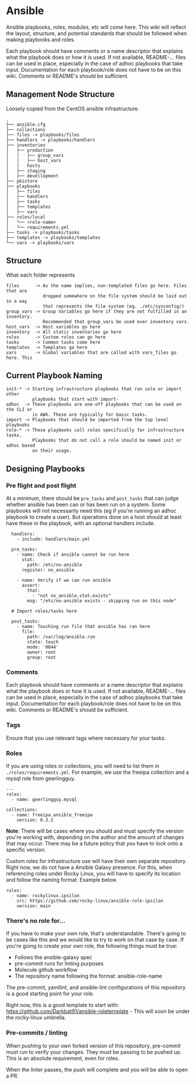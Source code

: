 # Ansible

Ansible playbooks, roles, modules, etc will come here. This wiki will reflect the layout, structure, and potential standards that should be followed when making playbooks and roles.

Each playbook should have comments or a name descriptor that explains what the playbook does or how it is used. If not available, README-... files can be used in place, especially in the case of adhoc playbooks that take input. Documentation for each playbook/role does not have to be on this wiki. Comments or README's should be sufficient.

## Management Node Structure

Loosely copied from the CentOS ansible infrastructure.

```
.
├── ansible.cfg
├── collections
├── files -> playbooks/files
├── handlers -> playbooks/handlers
├── inventories
│   ├── production
│   |   ├── group_vars
│   |   ├── host_vars
│   |   hosts
│   ├── staging
│   ├── devellopment
├── pkistore
├── playbooks
│   ├── files
│   ├── handlers
│   ├── tasks
│   ├── templates
│   ├── vars
├── roles/local
│   └── <role-name>
│   └── requirements.yml
├── tasks -> playbooks/tasks
├── templates -> playbooks/templates
└── vars -> playbooks/vars
```

## Structure

What each folder represents

```
files      -> As the name implies, non-templated files go here. Files that are
              dropped somewhere on the file system should be laid out in a way
              that represents the file system (eg. ./etc/sysconfig/)
group_vars -> Group Variables go here if they are not fulfilled in an inventory.
              Recommended that group_vars be used over inventory vars.
host_vars  -> Host variables go here
inventory  -> All static inventories go here
roles      -> Custom roles can go here
tasks      -> Common tasks come here
templates  -> Templates go here
vars       -> Global variables that are called with vars_files go here. This
```

## Current Playbook Naming

```
init-* -> Starting infrastructure playbooks that run solo or import other
          playbooks that start with import-
adhoc  -> These playbooks are one-off playbooks that can be used on the CLI or
          in AWX. These are typically for basic tasks.
import -> Playbooks that should be imported from the top level playbooks
role-* -> These playbooks call roles specifically for infrastructure tasks.
          Playbooks that do not call a role should be named init or adhoc based
          on their usage.
```

## Designing Playbooks

### Pre flight and post flight

At a minimum, there should be `pre_tasks` and `post_tasks` that can judge whether ansible has been can or has been run on a system. Some playbooks will not necessarily need this (eg if you're running an adhoc playbook to create a user). But operations done on a host should at least have these in the playbook, with an optional handlers include.

```
  handlers:
    - include: handlers/main.yml

  pre_tasks:
    - name: Check if ansible cannot be run here
      stat:
        path: /etc/no-ansible
      register: no_ansible

    - name: Verify if we can run ansible
      assert:
        that:
          - "not no_ansible.stat.exists"
        msg: "/etc/no-ansible exists - skipping run on this node"

  # Import roles/tasks here

  post_tasks:
    - name: Touching run file that ansible has ran here
      file:
        path: /var/log/ansible.run
        state: touch
        mode: '0644'
        owner: root
        group: root
```

### Comments

Each playbook should have comments or a name descriptor that explains what the playbook does or how it is used. If not available, README-... files can be used in place, especially in the case of adhoc playbooks that take input. Documentation for each playbook/role does not have to be on this wiki. Comments or README's should be sufficient.

### Tags

Ensure that you use relevant tags where necessary for your tasks.

### Roles

If you are using roles or collections, you will need to list them in `./roles/requirements.yml`. For example, we use the freeipa collection and a mysql role from geerlingguy.

```
---
roles:
  - name: geerlingguy.mysql

collections:
  - name: freeipa.ansible_freeipa
    version: 0.3.1
```

**Note**: There will be cases where you should and must specify the version you're working with, depending on the author and the amount of changes that may occur. There may be a future policy that you have to lock onto a specific version.

Custom roles for infrastructure use will have their own separate repository. Right now, we do not have a Ansible Galaxy presence. For this, when referencing roles under Rocky Linux, you will have to specify its location and follow the naming format. Example below.

```
roles:
  - name: rockylinux.ipsilon
    src: https://github.com/rocky-linux/ansible-role-ipsilon
    version: main
```

### There's no role for...

If you have to make your own role, that's understandable. There's going to be cases like this and we would like to try to work on that case by case. If you're going to create your own role, the following things must be true:

* Follows the ansible-galaxy spec
* pre-commit runs for linting purposes
* Molecule github workflow
* The repository name following the format: ansible-role-name

The pre-commit, yamllint, and ansible-lint configurations of this repository is a good starting point for your role.

Right now, this is a good template to start with: https://github.com/Darkbat91/ansible-roletemplate - This will soon be under the rocky-linux umbrella.

### Pre-commits / linting

When pushing to your own forked version of this repository, pre-commit must run to verify your changes. They must be passing to be pushed up. This is an absolute requirement, even for roles.

When the linter passes, the push will complete and you will be able to open a PR.

